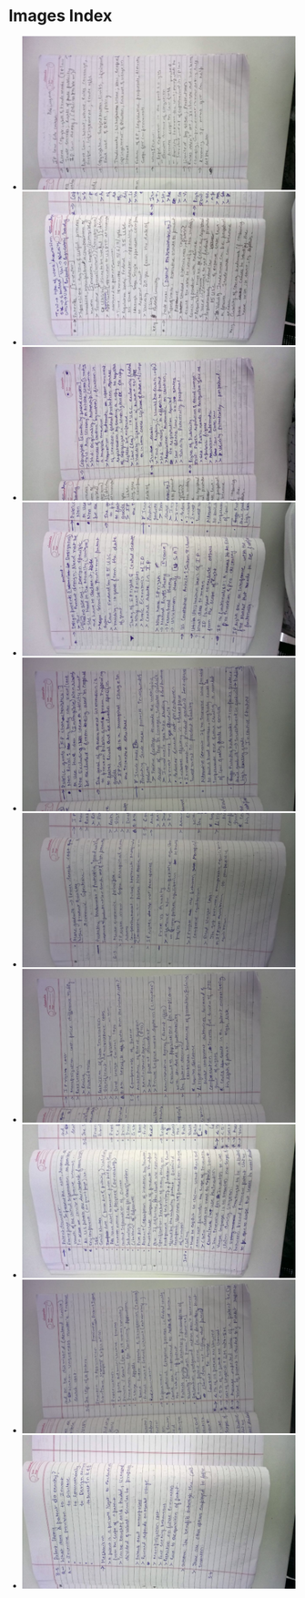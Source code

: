 # Images Index

- ![](./(1).jpeg)
- ![](./(2.0).jpeg)
- ![](./(3).jpeg)
- ![](./(4).jpeg)
- ![](./(5).jpeg)
- ![](./(6).jpeg)
- ![](./(7).jpeg)
- ![](./(8).jpeg)
- ![](./(9).jpeg)
- ![](./(10).jpeg)
